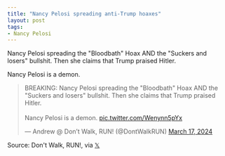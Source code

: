 ```yaml
---
title: "Nancy Pelosi spreading anti-Trump hoaxes"
layout: post
tags:
- Nancy Pelosi
---
```


Nancy Pelosi spreading the "Bloodbath" Hoax AND the "Suckers and losers" bullshit. Then she claims that Trump praised Hitler.

Nancy Pelosi is a demon.

<blockquote class="twitter-tweet"><p lang="en" dir="ltr">BREAKING: Nancy Pelosi spreading the &quot;Bloodbath&quot; Hoax AND the &quot;Suckers and losers&quot; bullshit. Then she claims that Trump praised Hitler.<br /><br />Nancy Pelosi is a demon. <a href="https://t.co/Wenynn5pYx">pic.twitter.com/Wenynn5pYx</a></p>&mdash; Andrew @ Don’t Walk, RUN! (@DontWalkRUN) <a href="https://twitter.com/DontWalkRUN/status/1769358455775649910?ref_src=twsrc%5Etfw">March 17, 2024</a></blockquote> <script async src="https://platform.twitter.com/widgets.js" charset="utf-8"></script>

Source: Don't Walk, RUN!, via [𝕏](https://x.com)
